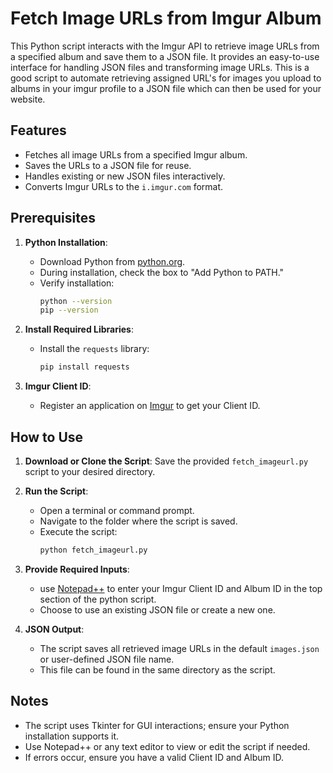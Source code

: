 # Fetch Image URLs from Imgur Album

This Python script interacts with the Imgur API to retrieve image URLs from a specified album and save them to a JSON file. It provides an easy-to-use interface for handling JSON files and transforming image URLs. This is a good script to automate retrieving assigned URL's for images you upload to albums in your imgur profile to a JSON file which can then be used for your website.

## Features
- Fetches all image URLs from a specified Imgur album.
- Saves the URLs to a JSON file for reuse.
- Handles existing or new JSON files interactively.
- Converts Imgur URLs to the `i.imgur.com` format.

## Prerequisites
1. **Python Installation**:
   - Download Python from [python.org](https://www.python.org/downloads/).
   - During installation, check the box to "Add Python to PATH."
   - Verify installation:
     ```bash
     python --version
     pip --version
     ```

2. **Install Required Libraries**:
   - Install the `requests` library:
     ```bash
     pip install requests
     ```

3. **Imgur Client ID**:
   - Register an application on [Imgur](https://api.imgur.com/oauth2/addclient) to get your Client ID.

## How to Use

1. **Download or Clone the Script**:
   Save the provided `fetch_imageurl.py` script to your desired directory.

2. **Run the Script**:
   - Open a terminal or command prompt.
   - Navigate to the folder where the script is saved.
   - Execute the script:
     ```bash
     python fetch_imageurl.py
     ```

3. **Provide Required Inputs**:
   - use [Notepad++](https://notepad-plus-plus.org/downloads/) to enter your Imgur Client ID and Album ID in the top section of the python script.
   - Choose to use an existing JSON file or create a new one.

4. **JSON Output**:
   - The script saves all retrieved image URLs in the default `images.json` or user-defined JSON file name.
   - This file can be found in the same directory as the script.

## Notes
- The script uses Tkinter for GUI interactions; ensure your Python installation supports it.
- Use Notepad++ or any text editor to view or edit the script if needed.
- If errors occur, ensure you have a valid Client ID and Album ID.
